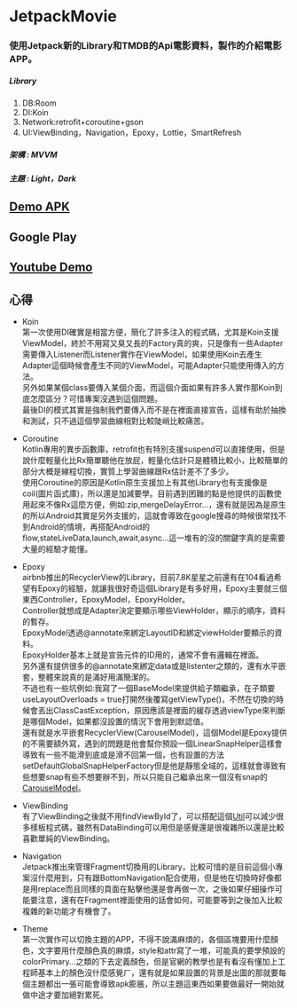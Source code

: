 # JetpackMovie

### 使用Jetpack新的Library和TMDB的Api電影資料，製作的介紹電影APP。

##### Library
1. DB:Room
2. DI:Koin
3. Network:retrofit+coroutine+gson
4. UI:ViewBinding，Navigation，Epoxy，Lottie，SmartRefresh

##### 架構 : MVVM
##### 主題 : Light，Dark

## [Demo APK](https://github.com/CiaShangLin/JetpackMovie/blob/master/JetpackMovie.apk?raw=true "Demo APK")

## Google Play

## [Youtube Demo](https://github.com/CiaShangLin/JetpackMovie "Youtube Demo")

## 心得
- Koin<br>
  第一次使用DI確實是相當方便，簡化了許多注入的程式碼，尤其是Koin支援ViewModel，終於不用寫又臭又長的Factory真的爽，只是像有一些Adapter需要傳入Listener而Listener實作在ViewModel，如果使用Koin去產生Adapter這個時候會產生不同的ViewModel，可能Adapter只能使用傳入的方法。<br>
  另外如果某個class要傳入某個介面，而這個介面如果有許多人實作那Koin到底怎麼區分？可惜專案沒遇到這個問題。<br>
  最後DI的模式其實是強制我們要傳入而不是在裡面直接宣告，這樣有助於抽換和測試，只不過這個學習曲線相對比較陡峭比較痛苦。<br>

- Coroutine<br>
  Kotlin專用的異步函數庫，retrofit也有特別支援suspend可以直接使用，但是說什麼輕量化比Rx簡單聽他在放屁，輕量化估計只是體積比較小，比較簡單的部分大概是線程切換，實質上學習曲線跟Rx估計差不了多少。<br>
  使用Coroutine的原因是Kotlin原生支援加上有其他Library也有支援像是coil(圖片函式庫)，所以還是加減要學。目前遇到困難的點是他提供的函數使用起來不像Rx這麼方便，例如:zip,mergeDelayError...，還有就是因為是原生的所以Android其實是另外支援的，這就會導致在google搜尋的時候很常找不到Android的情境，再搭配Android的flow,stateLiveData,launch,await,async...這一堆有的沒的關鍵字真的是需要大量的經驗才能懂。<br>

- Epoxy<br>
  airbnb推出的RecyclerView的Library，目前7.8K星星之前還有在104看過希望有Epoxy的經驗，就讓我很好奇這個Library是有多好用，Epoxy主要就三個東西Controller，EpoxyModel，EpoxyHolder。<br>
  Controller就想成是Adapter決定要顯示哪些ViewHolder，顯示的順序，資料的暫存。<br>
  EpoxyModel透過@annotate來綁定LayoutID和綁定viewHolder要顯示的資料。<br>
  EpoxyHolder基本上就是宣告元件的ID用的，通常不會有邏輯在裡面。<br>
  另外還有提供很多的@annotate來綁定data或是listenter之類的，還有水平嵌套，整體來說真的是滿好用滿簡潔的。<br>
  不過也有一些坑例如:我寫了一個BaseModel來提供給子類繼承，在子類要useLayoutOverloads = true打開然後覆寫getViewType()，不然在切換的時候會丟出ClassCastException，原因應該是裡面的緩存透過viewType來判斷是哪個Model，如果都沒設置的情況下會用到默認值。<br>
  還有就是水平嵌套RecyclerView(CarouselModel)，這個Model是Epoxy提供的不需要額外寫，遇到的問題是他會幫你預設一個LinearSnapHelper這樣會導致有一些不能滑到底或是滑不回第一個，也有設置的方法setDefaultGlobalSnapHelperFactory但是他是靜態全域的，這樣就會導致有些想要snap有些不想要辦不到，所以只能自己繼承出來一個沒有snap的[CarouselModel](https://github.com/CiaShangLin/JetpackMovie/blob/master/app/src/main/java/com/shang/jetpackmovie/epoxy/NoSnapCarousel.kt "CarouselModel")。<br>

- ViewBinding<br>
  有了ViewBinding之後就不用findViewById了，可以搭配這個[Util](https://github.com/CiaShangLin/JetpackMovie/blob/master/app/src/main/java/com/shang/jetpackmovie/ui/ViewBindingProperty.kt "Util")可以減少很多樣板程式碼，雖然有DataBinding可以用但是感覺還是很複雜所以還是比較喜歡單純的ViewBinding。<br>

- Navigation<br>
  Jetpack推出來管理Fragment切換用的Library，比較可惜的是目前這個小專案沒什麼用到，只有跟BottomNavigation配合使用，但是他在切換時好像都是用replace而且同樣的頁面在點擊他還是會再做一次，之後如果仔細操作可能要注意，還有在Fragment裡面使用的話會如何，可能要等到之後加入比較複雜的新功能才有機會了。<br>

- Theme<br>
  第一次實作可以切換主題的APP，不得不說滿麻煩的，各個區塊要用什麼顏色，文字要用什麼顏色真的麻煩，style和attr寫了一堆，可能真的要學預設的colorPrimary...之類的下去定義顏色，但是官網的教學也是有看沒有懂加上工程師基本上的顏色沒什麼感覺ㄏ，還有就是如果設置的背景是出圖的那就要每個主題都出一張可能會導致apk膨脹，所以主題這東西如果要做最好一開始就做中途才要加絕對累死。<br>

